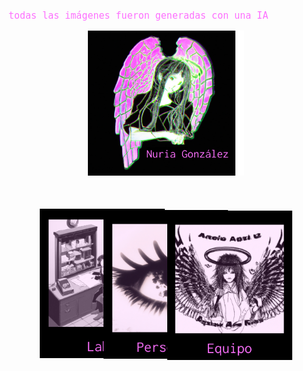 <!DOCTYPE html>
<html lang="en">
<head>
    <meta charset="UTF-8">
    <meta http-equiv="X-UA-Compatible" content="IE=edge">
    <meta name="viewport" content="width=device-width, initial-scale=1.0">
    <title>Nuria González - Portafolio</title>
    <link rel="preconnect" href="https://fonts.googleapis.com">
<link rel="preconnect" href="https://fonts.gstatic.com" crossorigin>
<link href="https://fonts.googleapis.com/css2?family=Inconsolata&display=swap" rel="stylesheet">
    <style>
        body{background-image: url(img/Fondo.png);}
        #cabeza{text-align: center;}
        #nombre{width: 250px;}
        #b1{text-align: left; margin-top: 50px; margin-left: 50px;}
        #i1{width:200px;}
        #b2{text-align: center; margin-top: -240px;}
        #i2{width:200px;}
        #b3{text-align: right; margin-top: -240px; margin-right: 50px;}
        #i3{width:200px;}
        #nota{font-size: 15px;
        text-align: left; margin-top: -10px; font-family: 'Inconsolata', monospace; color: #FD71FE;}
    </style>

</head>
<body>
    <p id="nota">todas las imágenes fueron generadas con una IA</p>
    <!--todas las imágenes fueron generadas con una IA-->
    <div id="cabeza"><img id="nombre" src="img/Logo.png"></div>
    <div  id="b1"><a href="Labs/index.html"><img id="i1" src="img/Labs.png"></a></div>
    <div  id="b2"><a href="portafolio/index.html"><img id="i2" src="img/Personal.png"></a></div>
    <div  id="b3"><a href="https://drive.google.com/drive/folders/1eVFHlJ5O7ipITqYlQjqE9RFS_nuKV035?usp=share_link"><img id="i3" src="img/Equipo.png"></a></div>
</body>
</html>
